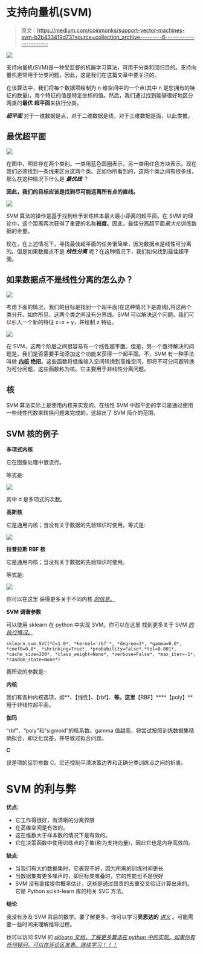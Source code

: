 # 支持向量机(SVM)

> 原文：<https://medium.com/coinmonks/support-vector-machines-svm-b2b433419d73?source=collection_archive---------6----------------------->

![](img/825eb813e918a701ae2526868e3a4b44.png)

支持向量机(SVM)是一种受监督的机器学习算法，可用于分类和回归目的。支持向量机更常用于分类问题，因此，这是我们在这篇文章中要关注的。

在该算法中，我们将每个数据项绘制为 n 维空间中的一个点(其中 n 是您拥有的特征的数量)，每个特征的值是特定坐标的值。然后，我们通过找到能够很好地区分两类的**最优** **超平面**来执行分类。

***超平面*** 对于一维数据是点，对于二维数据是线，对于三维数据是面，以此类推。

## 最优超平面

![](img/12923e588f80b59c99238606716ad69e.png)

在图中，明显存在两个类别。一类用蓝色圆圈表示，另一类用红色方块表示。现在我们必须找到一条线来区分这两个类。正如你所看到的，这两个类之间有很多线，那么在这种情况下什么是 ***最优线*** ？

**因此，我们的目标应该是找到尽可能远离所有点的直线。**

![](img/9aef01416ff2ea53bfde5fe2dba33797.png)

SVM 算法的操作是基于找到给予训练样本最大最小距离的超平面。在 SVM 的理论中，这个距离两次获得了重要的名称**裕度**。因此，最佳分离超平面*最大化*训练数据的余量。

现在，在上述情况下，寻找最佳超平面的任务很简单，因为数据点是线性可分离的。但是如果数据点不是 ***线性分离*** 呢？在这种情况下，我们如何找到最佳超平面。

## 如果数据点不是线性分离的怎么办？

![](img/172543615e896f7888df6e61be80535e.png)

考虑下面的情况，我们的目标是找到一个超平面(在这种情况下是直线),将这两个类分开。如你所见，这两个类之间没有分界线。SVM 可以解决这个问题。我们可以引入一个新的特征 z=x + y，并绘制 z 特征。

![](img/75980eab63eb144e7789b8586f43ce24.png)

在 SVM，这两个阶层之间很容易有一个线性超平面。但是，另一个亟待解决的问题是，我们是否需要手动添加这个功能来获得一个超平面。不，SVM 有一种手法叫做 [**内核**](https://en.wikipedia.org/wiki/Kernel_method) **绝招**。这些函数将低维输入空间转换到高维空间，即将不可分问题转换为可分问题，这些函数称为核。它主要用于非线性分离问题。

## 核

SVM 算法实际上是使用内核来实现的。在线性 SVM 中超平面的学习是通过使用一些线性代数来转换问题来完成的，这超出了 SVM 简介的范围。

## SVM 核的例子

**多项式内核**

它在图像处理中很流行。

等式是:

![](img/d84fb51ff42e72ff94d12af900daeac1.png)

其中 d 是多项式的次数。

**高斯核**

它是通用内核；当没有关于数据的先验知识时使用。等式是:

![](img/c546a4d1b0e0f092182583e94498f0ec.png)

**拉普拉斯 RBF 核**

它是通用内核；当没有关于数据的先验知识时使用。

等式是:

![](img/47e93d05a469e19772c791add6f8dd50.png)

你可以在这里 获得更多关于不同内核 [*的信息。*](https://data-flair.training/blogs/svm-kernel-functions/)

**SVM 调谐参数**

可以使用 sklearn 在 python 中实现 SVM。你可以在这里 找到更多关于 SVM [*的执行情况。*](http://scikit-learn.org/stable/modules/svm.html)

```
sklearn.svm.SVC(*C=1.0*, *kernel='rbf'*, *degree=3*, *gamma=0.0*, *coef0=0.0*, *shrinking=True*, *probability=False*,*tol=0.001*, *cache_size=200*, *class_weight=None*, *verbose=False*, *max_iter=-1*, *random_state=None*)
```

我所说的参数是:-

**内核**

我们有各种内核选项，如**、【线性】、【rbf】、**等。这里**【RBF】****【poly】**用于非线性超平面。

**伽玛**

“rbf”、“poly”和“sigmoid”的核系数。gamma 值越高，将尝试按照训练数据集精确拟合，即泛化误差，并导致过拟合问题。

**C**

误差项的惩罚参数 C。它还控制平滑决策边界和正确分类训练点之间的折衷。

# SVM 的利与弊

**优点:**

*   它工作得很好，有清晰的分离界限
*   在高维空间是有效的。
*   这在维数大于样本数的情况下是有效的。
*   它在决策函数中使用训练点的子集(称为支持向量)，因此它也是内存高效的。

**缺点:**

*   当我们有大的数据集时，它表现不好，因为所需的训练时间更长
*   当数据集有更多噪声时，即目标类重叠时，它的性能也不是很好
*   SVM 没有直接提供概率估计，这些是通过昂贵的五重交叉验证计算出来的。它是 Python scikit-learn 库的相关 SVC 方法。

**结论**

我没有涉及 SVM 背后的数学。要了解更多，你可以学习**吴恩达的** [*讲义*](http://cs229.stanford.edu/notes/cs229-notes3.pdf) 。可能需要一些时间来理解推导过程。

也可以访问 SVM 的 [*sklearn 文档，了解更多算法在 python 中的实现。如果你有任何疑问，可以在评论区发表。继续学习！！！*](http://scikit-learn.org/stable/modules/svm.html)